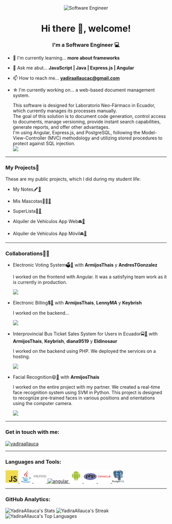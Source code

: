 <p align="center">
  <img src="https://cdn.glitch.global/67cd472b-72c6-4b72-8f91-3c3387cbf446/Software_Engineer_-_copia-removebg-preview.png?v=1720570294816" alt="Software Engineer">
</p>
<h1 align="center">Hi there 👋, welcome!</h1>
<h3 align="center">I'm a Software Engineer 💻</h3>

- 🌱 I'm currently learning... **more about frameworks**

- 💬 Ask me abut... **JavaScript | Java | Express.js | Angular**

- 📫 How to reach me... **yadiraallaucac@gmail.com**

- ☆  I'm currently working on... a web-based document management system.
     <div>This software is designed for Laboratorio Neo-Fármaco in Ecuador, which currently manages its processes manually.</div>
     The goal of this solution is to document code generation, control access to documents, manage versioning, provide instant search capabilities,
     generate reports, and offer other advantages.
     <div>I'm using Angular, Express.js, and PostgreSQL, following the Model-View-Controller (MVC) methodology and utilizing stored procedures to   protect against SQL injection.</div>
  <img src="https://cdn.glitch.global/67cd472b-72c6-4b72-8f91-3c3387cbf446/378100ae-603e-48e4-a5f0-9862e0b2e92d.image.png?v=1720662250754" height="300">
 <hr>
<h3 align="left">My Projects🙋</h3>
<p align="left">These are my public projects, which I did during my student life: </p>
<ul>
<li><p align="left">
My Notes🖋️<a href="https://github.com/YadiraAllauca/MyNotesApp" target="blank">🔗</a>
</p></li>
<li><p align="left">
Mis Mascotas🐶🐱<a href="https://github.com/YadiraAllauca/MisMascotasApp" target="blank">🔗</a>
</p></li>
    <li><p align="left">
SuperLista🛒<a href="https://github.com/YadiraAllauca/SuperListaApp" target="blank">🔗</a>
</p></li>
<li><p align="left">
Alquiler de Vehículos App Web🚘<a href="https://github.com/YadiraAllauca/AlquilerDeVehiculosApp" target="blank">🔗</a>
</p></li>
<li><p align="left">
Alquiler de Vehículos App Móvil🚘<a href="https://github.com/YadiraAllauca/AlquilerDeVehiculosAppMovil" target="blank">🔗</a>
</p></li>
  </ul>
 <hr>
<h3 align="left">Collaborations🤜🤛</h3>
<ul>
 <li><p align="left">
Electronic Voting System🗳️<a href="https://github.com/AndresTGonzalez/elecciones-ueb-frontend" target="blank">🔗</a> with <b>ArmijosThais</b> y <b>AndresTGonzalez</b>
</p>
   <p align="left">I worked on the frontend with Angular. It was a satisfying team work as it is currently in production.</p>
<img src="https://cdn.glitch.global/67cd472b-72c6-4b72-8f91-3c3387cbf446/197525be-0576-494d-b493-92b6b8b92f0f.image.png?v=1701818217543" height="200">
 </li>
   <li><p align="left">
Electronic Billing💲<a href="https://github.com/YadiraAllauca/FacturaMovilGCS" target="blank">🔗</a> with <b>ArmijosThais</b>, <b>LennyMA</b>  y <b>Keybrish</b>
</p>
     <p align="left">I worked on the backend...</p>
<img src="https://cdn.glitch.global/67cd472b-72c6-4b72-8f91-3c3387cbf446/bb47bc57-f106-4eee-be9f-9a78a920a152.image.png?v=1701818279786" height="300">
 </li>
  <li><p align="left">
Interprovincial Bus Ticket Sales System for Users in Ecuador🚍<a href="https://github.com/diana9519/ProyectoDasBusesAdministrador/blob/main/frontwebadmin/README.md" target="blank">🔗</a> with <b>ArmijosThais</b>, <b>Keybrish</b>, <b>diana9519</b> y <b>Eldinosaur</b>
</p>
    <p align="left">I worked on the backend using PHP. We deployed the services on a hosting.</p>
<img src="https://cdn.glitch.global/1d3dd682-c1e7-4386-94b7-857b9d3c741b/d1704f62-01c5-433a-bb2e-7b42ad99f853.jpg?v=1688858510973" height="250">
 </li>
   <li><p align="left">
Facial Recognition😄<a href="https://github.com/ArmijosThais/ReconocimientoFacial" target="blank">🔗</a> with <b>ArmijosThais</b>
</p>
     <p align="left">I worked on the entire project with my partner. We created a real-time face recognition system using SVM in Python. This project is designed to recognize pre-trained faces in various positions and orientations using the computer camera.</p>
<img src="https://cdn.glitch.global/67cd472b-72c6-4b72-8f91-3c3387cbf446/9dc24f9f-168d-4966-afd1-4b32baa7c382.image.png?v=1720574322602" height="300">
 </li>
</ul>
 <hr>
<h3 align="left">Get in touch with me: </h3>
<p align="left">
<a href="https://linkedin.com/in/yadiraallauca" target="blank"><img align="center" src="https://raw.githubusercontent.com/rahuldkjain/github-profile-readme-generator/master/src/images/icons/Social/linked-in-alt.svg" alt="yadiraallauca" height="30" width="40" /></a>
</p>
</p>
 <hr>
<h3 align="left">Languages and Tools:</h3>
<p align="left"> 
  <a href="https://developer.mozilla.org/en-US/docs/Web/JavaScript" target="_blank" rel="noreferrer"> 
    <img src="https://raw.githubusercontent.com/devicons/devicon/master/icons/javascript/javascript-original.svg" alt="javascript" width="40" height="40"/> 
  </a> 
  <a href="https://www.java.com" target="_blank" rel="noreferrer"> 
    <img src="https://raw.githubusercontent.com/devicons/devicon/master/icons/java/java-original.svg" alt="java" width="40" height="40"/> 
  </a> 
  <a href="https://expressjs.com/" target="_blank" rel="noreferrer"> 
    <img src="https://raw.githubusercontent.com/devicons/devicon/master/icons/express/express-original-wordmark.svg" alt="expressjs" width="40" height="40"/> 
  </a> 
  <a href="https://angular.io/" target="_blank" rel="noreferrer"> 
    <img src="https://angular.io/assets/images/logos/angular/angular.svg" alt="angular" width="40" height="40"/> 
  </a> 
  <a href="[https://developer.android.com](https://developer.android.com/)" target="_blank" rel="noreferrer"> <img src="https://raw.githubusercontent.com/devicons/devicon/master/icons/android/android-original-wordmark.svg" alt="android" width="40" height="40"/> </a>
  <a href="[https://www.php.net](https://www.php.net/)" target="_blank" rel="noreferrer"> <img src="https://raw.githubusercontent.com/devicons/devicon/master/icons/php/php-original.svg" alt="php" width="40" height="40"/> </a>
   <a href="https://www.oracle.com/database/" target="_blank" rel="noreferrer"> 
    <img src="https://raw.githubusercontent.com/devicons/devicon/master/icons/oracle/oracle-original.svg" alt="oracle" width="40" height="40"/> 
  </a>
  <a href="https://www.postgresql.org/" target="_blank" rel="noreferrer"> 
    <img src="https://raw.githubusercontent.com/devicons/devicon/master/icons/postgresql/postgresql-original-wordmark.svg" alt="postgresql" width="40" height="40"/> 
  </a>
</p>
 <hr>
<h3 align="left">GitHub Analytics:</h3>
<p align="left"> 
  
![YadiraAllauca's Stats](https://github-readme-stats.vercel.app/api?username=YadiraAllauca&theme=tokyonight&show_icons=true&hide_border=true&count_private=true)
![YadiraAllauca's Streak](https://github-readme-streak-stats.herokuapp.com/?user=YadiraAllauca&theme=tokyonight&hide_border=true)
![YadiraAllauca's Top Languages](https://github-readme-stats.vercel.app/api/top-langs/?username=YadiraAllauca&theme=tokyonight&show_icons=true&hide_border=true&layout=compact)
  
  </p>

